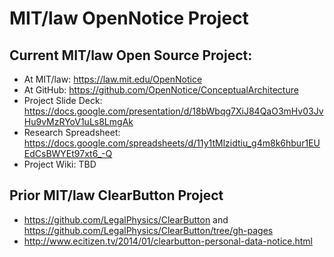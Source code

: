 # MIT/law OpenNotice Project


## Current MIT/law Open Source Project:
* At MIT/law: https://law.mit.edu/OpenNotice 
* At GitHub: https://github.com/OpenNotice/ConceptualArchitecture
* Project Slide Deck: https://docs.google.com/presentation/d/18bWbqg7XiJ84QaO3mHv03JvHu9vMzRYoV1uLs8LmgAk 
* Research Spreadsheet: https://docs.google.com/spreadsheets/d/11y1tMlzidtiu_g4m8k6hbur1EUEdCsBWYEt97xt6_-Q
* Project Wiki: TBD

## Prior MIT/law ClearButton Project
* https://github.com/LegalPhysics/ClearButton and https://github.com/LegalPhysics/ClearButton/tree/gh-pages 
* http://www.ecitizen.tv/2014/01/clearbutton-personal-data-notice.html 

